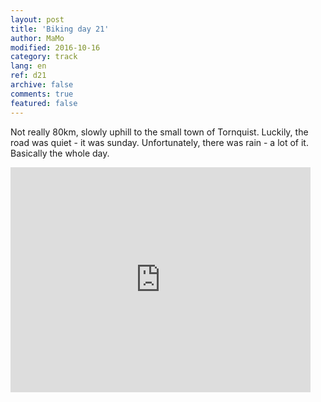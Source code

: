 ```yaml
---   
layout: post 
title: 'Biking day 21'  
author: MaMo 
modified: 2016-10-16
category: track 
lang: en 
ref: d21
archive: false 
comments: true 
featured: false 
--- 
```


 Not really 80km, slowly uphill to the small town of Tornquist. Luckily, the road was quiet - it was sunday. Unfortunately, there was rain - a lot of it. Basically the whole day.                                                                                                                                                                                                   

<iframe width='480' height='360' src='http://track-kit.net/maps_s3/?v=embed&track=230922  
.gpx' frameborder='0' allowfullscreen></iframe>